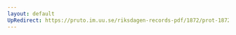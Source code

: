 ```yaml
---
layout: default
UpRedirect: https://pruto.im.uu.se/riksdagen-records-pdf/1872/prot-1872--fk--422/prot-1872--fk--422_004.pdf
---
```

